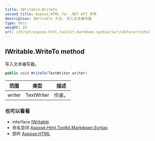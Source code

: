 ```yaml
---
title: IWritable.WriteTo
second_title: Aspose.HTML for .NET API 参考
description: IWritable 方法. 写入文本编写器
type: docs
weight: 10
url: /zh/net/aspose.html.toolkit.markdown.syntax/iwritable/writeto/
---
```

## IWritable.WriteTo method

写入文本编写器。

```csharp
public void WriteTo(TextWriter writer)
```

| 范围 | 类型 | 描述 |
| --- | --- | --- |
| writer | TextWriter | 作家。 |

### 也可以看看

* interface [IWritable](../)
* 命名空间 [Aspose.Html.Toolkit.Markdown.Syntax](../../iwritable/)
* 部件 [Aspose.HTML](../../../)


